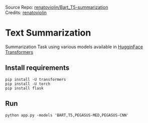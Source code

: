 Source Repo: [renatoviolin/Bart_T5-summarization](https://github.com/renatoviolin/Bart_T5-summarization)  
Credits: [renatoviolin](https://github.com/renatoviolin)

# Text Summarization
Summarization Task using various models available in [HugginFace Transformers](https://github.com/huggingface/transformers)

## Install requirements
```
pip install -U transformers
pip install -U torch
pip install flask
```

## Run
```
python app.py -models 'BART,T5,PEGASUS-MED,PEGASUS-CNN'
```